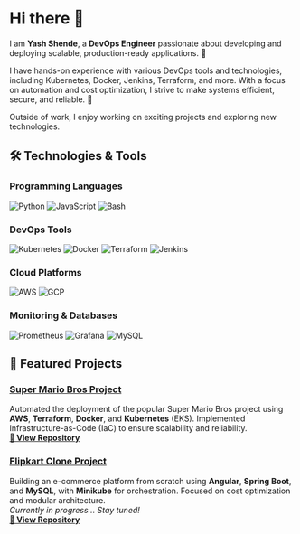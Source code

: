 # Hi there 👋  

I am **Yash Shende**, a **DevOps Engineer** passionate about developing and deploying scalable, production-ready applications. 🚀  

I have hands-on experience with various DevOps tools and technologies, including Kubernetes, Docker, Jenkins, Terraform, and more. With a focus on automation and cost optimization, I strive to make systems efficient, secure, and reliable. 🎯  

Outside of work, I enjoy working on exciting projects and exploring new technologies.  

## 🛠️ Technologies & Tools  

### Programming Languages  
![Python](https://img.shields.io/badge/-Python-3776AB?logo=python&logoColor=white&style=flat-square)
![JavaScript](https://img.shields.io/badge/-JavaScript-F7DF1E?logo=javascript&logoColor=black&style=flat-square)
![Bash](https://img.shields.io/badge/-Bash-4EAA25?logo=gnu-bash&logoColor=white&style=flat-square)

### DevOps Tools  
![Kubernetes](https://img.shields.io/badge/-Kubernetes-326CE5?logo=kubernetes&logoColor=white&style=flat-square)
![Docker](https://img.shields.io/badge/-Docker-2496ED?logo=docker&logoColor=white&style=flat-square)
![Terraform](https://img.shields.io/badge/-Terraform-623CE4?logo=terraform&logoColor=white&style=flat-square)
![Jenkins](https://img.shields.io/badge/-Jenkins-D24939?logo=jenkins&logoColor=white&style=flat-square)

### Cloud Platforms  
![AWS](https://img.shields.io/badge/-AWS-232F3E?logo=amazon-aws&logoColor=white&style=flat-square)
![GCP](https://img.shields.io/badge/-Google%20Cloud-4285F4?logo=google-cloud&logoColor=white&style=flat-square)

### Monitoring & Databases  
![Prometheus](https://img.shields.io/badge/-Prometheus-E6522C?logo=prometheus&logoColor=white&style=flat-square)
![Grafana](https://img.shields.io/badge/-Grafana-F46800?logo=grafana&logoColor=white&style=flat-square)
![MySQL](https://img.shields.io/badge/-MySQL-4479A1?logo=mysql&logoColor=white&style=flat-square)


## 🌟 Featured Projects  

### [Super Mario Bros Project](#)
Automated the deployment of the popular Super Mario Bros project using **AWS**, **Terraform**, **Docker**, and **Kubernetes** (EKS). Implemented Infrastructure-as-Code (IaC) to ensure scalability and reliability.  
[**🔗 View Repository**](#)  

### [Flipkart Clone Project](#)
Building an e-commerce platform from scratch using **Angular**, **Spring Boot**, and **MySQL**, with **Minikube** for orchestration. Focused on cost optimization and modular architecture.  
*Currently in progress... Stay tuned!*  
[**🔗 View Repository**](#)  

